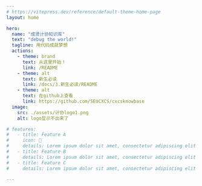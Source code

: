 ```yaml
---
# https://vitepress.dev/reference/default-theme-home-page
layout: home

hero:
  name: "成贤计协知识库"
  text: "debug the world!"
  tagline: 用代码成就梦想
  actions:
    - theme: brand
      text: 从这里开始！
      link: /README
    - theme: alt
      text: 新生必读
      link: /docs/3.新生必读/README
    - theme: alt
      text: 在github上查看
      link: https://github.com/SEUCXCS/cxcsknowbase
  image:
    src: ./assets/计协logo1.png
    alt: logo显示不出来了

# features:
#   - title: Feature A
#     icon: 🎈
#     details: Lorem ipsum dolor sit amet, consectetur adipiscing elit
#   - title: Feature B
#     details: Lorem ipsum dolor sit amet, consectetur adipiscing elit
#   - title: Feature C
#     details: Lorem ipsum dolor sit amet, consectetur adipiscing elit

---
```


